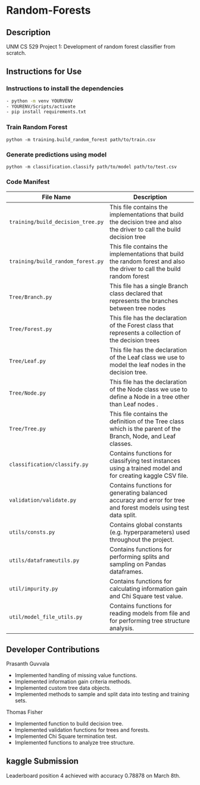 # Random-Forests

## Description

UNM CS 529 Project 1: Development of random forest classifier from scratch.

## Instructions for Use

### Instructions to install the dependencies
```bash
- python -m venv YOURVENV
- YOURENV/Scripts/activate
- pip install requirements.txt
```

### Train Random Forest

`python -m training.build_random_forest path/to/train.csv`

### Generate predictions using model

`python -m classification.classify path/to/model path/to/test.csv`

### Code Manifest
| File Name | Description |
| --- | --- |
| `training/build_decision_tree.py` | This file contains the implementations that build the decision tree and also the driver to call the build decision tree |
| `training/build_random_forest.py` | This file contains the implementations that build the random forest and also the driver to call the build random forest  |
| `Tree/Branch.py` | This file has a single Branch class declared that represents the branches between tree nodes  |
| `Tree/Forest.py` | This file has the declaration of the Forest class that represents a collection of the decision trees   |
| `Tree/Leaf.py` | This file has the declaration of the Leaf class we use to model the leaf nodes in the decision tree.   |
| `Tree/Node.py` | This file has the declaration of the Node class we use to define a Node in a tree other than Leaf nodes . |
| `Tree/Tree.py` | This file contains the definition of the Tree class which is the parent of the Branch, Node, and Leaf  classes. |
| `classification/classify.py` | Contains functions for classifying test instances using a trained model and for creating kaggle CSV file. |
| `validation/validate.py` | Contains functions for generating balanced accuracy and error for tree and forest models using test data split. |
| `utils/consts.py` | Contains global constants (e.g. hyperparameters) used throughout the project. |
| `utils/dataframeutils.py` | Contains functions for performing splits and sampling on Pandas dataframes. |
| `util/impurity.py` | Contains functions for calculating information gain and Chi Square test value. |
| `util/model_file_utils.py` | Contains functions for reading models from file and for performing tree structure analysis. |


## Developer Contributions

Prasanth Guvvala
- Implemented handling of missing value functions.
- Implemented information gain criteria methods.
- Implemented custom tree data objects.
- Implemented methods to sample and split data into testing and training sets.

Thomas Fisher
- Implemented function to build decision tree.
- Implemented validation functions for trees and forests.
- Implemented Chi Square termination test.
- Implemented functions to analyze tree structure.

## kaggle Submission

Leaderboard position 4 achieved with accuracy 0.78878 on March 8th.
